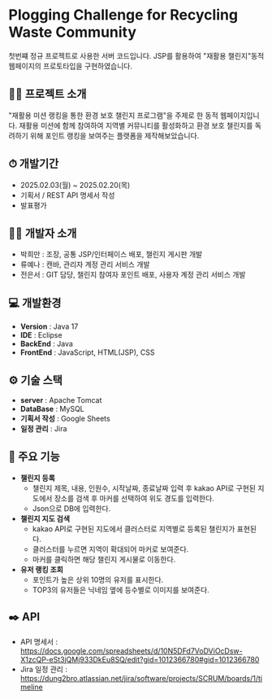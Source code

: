 # Plogging Challenge for Recycling Waste Community
첫번쨰 정규 프로젝트로 사용한 서버 코드입니다. 
JSP를 활용하여 "재활용 챌린지"동적 웹페이지의 프로토타입을 구현하였습니다.

## 👨‍🏫 프로젝트 소개
"재활용 미션 랭킹을 통한 환경 보호 챌린지 프로그램"을 주제로 한 동적 웹페이지입니다. 재활용 미션에 함께 참여하여 지역별 커뮤니티를 활성화하고 환경 보호 챌린지를 독려하기 위해 포인트 랭킹을 보여주는 플랫폼을 제작해보았습니다.

## ⏱ 개발기간

- 2025.02.03(월) ~ 2025.02.20(목)
- 기획서 / REST API 명세서 작성
- 발표평가

## 🙋‍♂️ 개발자 소개

- 박희만 : 조장, 공통 JSP/인터페이스 배포, 챌린지 게시판 개발
- 류예나 : 캔바, 관리자 계정 관리 서비스 개발
- 전은서 : GIT 담당, 챌린지 참여자 포인트 배포, 사용자 계정 관리 서비스 개발

## 💻 개발환경
- **Version** : Java 17
- **IDE** : Eclipse
- **BackEnd** : Java
- **FrontEnd** : JavaScript, HTML(JSP), CSS

## ⚙️ 기술 스택
- **server** : Apache Tomcat
- **DataBase** : MySQL
- **기획서 작성** : Google Sheets
- **일정 관리** : Jira

## 📌 주요 기능
- **챌린지 등록**
  - 챌린지 제목, 내용, 인원수, 시작날짜, 종료날짜 입력 후 kakao API로 구현된 지도에서 장소를 검색 후 마커를 선택하여 위도 경도를 입력한다.
  - Json으로 DB에 입력한다.
- **챌린지 지도 검색**
  - kakao API로 구현된 지도에서 클러스터로 지역별로 등록된 챌린지가 표현된다.
  - 클러스터를 누르면 지역이 확대되어 마커로 보여준다.
  - 마커를 클릭하면 해당 챌린지 게시물로 이동한다.
- **유저 랭킹 조회**
  - 포인트가 높은 상위 10명의 유저를 표시한다.
  - TOP3의 유저들은 닉네임 옆에 등수별로 이미지를 보여준다.
 
## ✒️ API
- API 명세서 : https://docs.google.com/spreadsheets/d/10N5DFd7VoDViOcDsw-X1zcQP-eSt3jQMj933DkEu8SQ/edit?gid=1012366780#gid=1012366780
- Jira 일정 관리 : https://dung2bro.atlassian.net/jira/software/projects/SCRUM/boards/1/timeline
